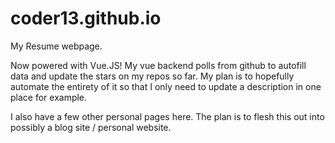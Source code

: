 coder13.github.io
=================
My Resume webpage.

Now powered with Vue.JS! My vue backend polls from github to autofill data and update the stars on my repos so far. My plan is to hopefully automate the entirety of it so that I only need to update a description in one place for example.

I also have a few other personal pages here. The plan is to flesh this out into possibly a blog site / personal website.
